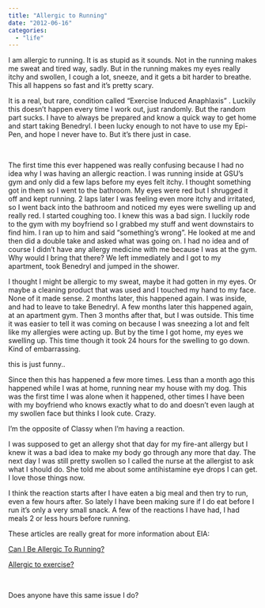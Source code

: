 ```yaml
---
title: "Allergic to Running"
date: "2012-06-16"
categories: 
  - "life"
---
```


I am allergic to running. It is as stupid as it sounds. Not in the running makes me sweat and tired way, sadly. But in the running makes my eyes really itchy and swollen, I cough a lot, sneeze, and it gets a bit harder to breathe. This all happens so fast and it’s pretty scary.

It is a real, but rare, condition called “Exercise Induced Anaphlaxis” . Luckily this doesn’t happen every time I work out, just randomly. But the random part sucks. I have to always be prepared and know a quick way to get home and start taking Benedryl. I been lucky enough to not have to use my Epi-Pen, and hope I never have to. But it’s there just in case.

 

The first time this ever happened was really confusing because I had no idea why I was having an allergic reaction. I was running inside at GSU’s gym and only did a few laps before my eyes felt itchy. I thought something got in them so I went to the bathroom. My eyes were red but I shrugged it off and kept running. 2 laps later I was feeling even more itchy and irritated, so I went back into the bathroom and noticed my eyes were swelling up and really red. I started coughing too. I knew this was a bad sign. I luckily rode to the gym with my boyfriend so I grabbed my stuff and went downstairs to find him. I ran up to him and said “something’s wrong”. He looked at me and then did a double take and asked what was going on. I had no idea and of course I didn’t have any allergy medicine with me because I was at the gym. Why would I bring that there? We left immediately and I got to my apartment, took Benedryl and jumped in the shower.

I thought I might be allergic to my sweat, maybe it had gotten in my eyes. Or maybe a cleaning product that was used and I touched my hand to my face. None of it made sense. 2 months later, this happened again. I was inside, and had to leave to take Benedryl. A few months later this happened again, at an apartment gym. Then 3 months after that, but I was outside. This time it was easier to tell it was coming on because I was sneezing a lot and felt like my allergies were acting up. But by the time I got home, my eyes we swelling up. This time though it took 24 hours for the swelling to go down. Kind of embarrassing.

this is just funny..

Since then this has happened a few more times. Less than a month ago this happened while I was at home, running near my house with my dog. This was the first time I was alone when it happened, other times I have been with my boyfriend who knows exactly what to do and doesn’t even laugh at my swollen face but thinks I look cute. Crazy.

I’m the opposite of Classy when I’m having a reaction.

I was supposed to get an allergy shot that day for my fire-ant allergy but I knew it was a bad idea to make my body go through any more that day. The next day I was still pretty swollen so I called the nurse at the allergist to ask what I should do. She told me about some antihistamine eye drops I can get. I love those things now.

I think the reaction starts after I have eaten a big meal and then try to run, even a few hours after. So lately I have been making sure if I do eat before I run it’s only a very small snack. A few of the reactions I have had, I had meals 2 or less hours before running.

These articles are really great for more information about EIA:

[Can I Be Allergic To Running?](http://greatist.com/fitness/can-i-be-allergic-to-running-032912/)

[Allergic to exercise?](http://bodyodd.msnbc.msn.com/_news/2008/07/16/4379999-allergic-to-exercise)

 

Does anyone have this same issue I do?
